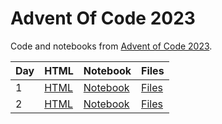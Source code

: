 # Advent Of Code 2023


Code and notebooks from [Advent of Code 2023](https://adventofcode.com/2023).

| Day | HTML | Notebook | Files |
| --- | --- | --- | --- |
| 1 | [HTML](https://exitingbear.github.io/AdventOfCode2023/Day-1.html) | [Notebook](Day1/Day1.Rmd) | [Files](<Day1>) |
| 2 | [HTML](https://exitingbear.github.io/AdventOfCode2023/Day-2.html) | [Notebook](Day2/Day2.Rmd) | [Files](<Day2>) |

